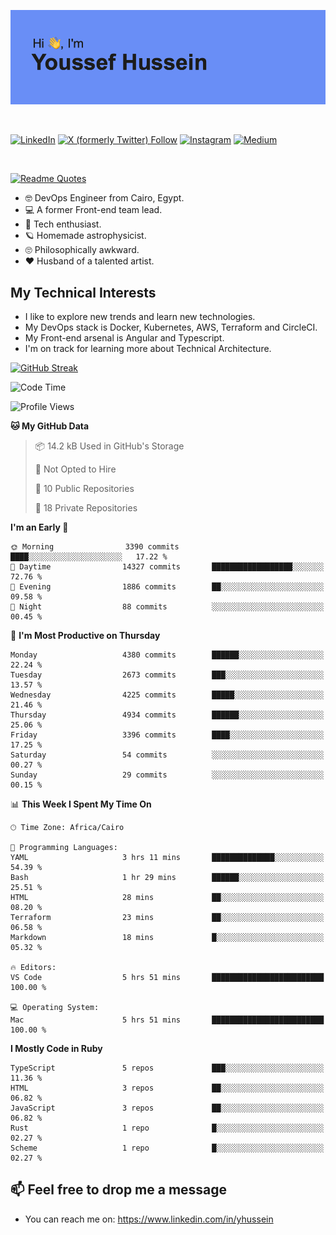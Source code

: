 [![Youssef's GitHub Banner](./assets/youssef-hussein.png)](https://github.com/yorki404)

</br>

[![LinkedIn](https://img.shields.io/badge/linkedin-%230077B5.svg?style=for-the-badge&logo=linkedin&logoColor=white)](https://www.linkedin.com/in/yhussein/)
[![X (formerly Twitter) Follow](https://img.shields.io/twitter/follow/devqik_?style=for-the-badge&logo=X&logoColor=White&labelColor=White)](https://twitter.com/devqik_)
[![Instagram](https://img.shields.io/badge/devqik-E4405F?style=for-the-badge&logo=Instagram&logoColor=white)](https://instagram.com/devqik)
[![Medium](https://img.shields.io/badge/Medium-12100E?style=for-the-badge&logo=medium&logoColor=white)](https://medium.com/@devqik)

</br>

[![Readme Quotes](https://quotes-github-readme.vercel.app/api?type=horizontal&theme=dark)](https://github.com/piyushsuthar/github-readme-quotes)

- :nerd_face: DevOps Engineer from Cairo, Egypt.
- :computer: A former Front-end team lead.
- :satellite: Tech enthusiast.
- :ringed_planet: Homemade astrophysicist.
- :roll_eyes: Philosophically awkward.
- :heart: Husband of a talented artist.

## My Technical Interests

- I like to explore new trends and learn new technologies.
- My DevOps stack is Docker, Kubernetes, AWS, Terraform and CircleCI.
- My Front-end arsenal is Angular and Typescript.
- I'm on track for learning more about Technical Architecture.

[![GitHub Streak](https://streak-stats.demolab.com/?user=devqik&theme=dark)](https://git.io/streak-stats)

<!--START_SECTION:waka-->
![Code Time](http://img.shields.io/badge/Code%20Time-837%20hrs%2023%20mins-blue)

![Profile Views](http://img.shields.io/badge/Profile%20Views-11-blue)

**🐱 My GitHub Data** 

> 📦 14.2 kB Used in GitHub's Storage 
 > 
> 🚫 Not Opted to Hire
 > 
> 📜 10 Public Repositories 
 > 
> 🔑 18 Private Repositories 
 > 
**I'm an Early 🐤** 

```text
🌞 Morning                3390 commits        ████░░░░░░░░░░░░░░░░░░░░░   17.22 % 
🌆 Daytime                14327 commits       ██████████████████░░░░░░░   72.76 % 
🌃 Evening                1886 commits        ██░░░░░░░░░░░░░░░░░░░░░░░   09.58 % 
🌙 Night                  88 commits          ░░░░░░░░░░░░░░░░░░░░░░░░░   00.45 % 
```
📅 **I'm Most Productive on Thursday** 

```text
Monday                   4380 commits        ██████░░░░░░░░░░░░░░░░░░░   22.24 % 
Tuesday                  2673 commits        ███░░░░░░░░░░░░░░░░░░░░░░   13.57 % 
Wednesday                4225 commits        █████░░░░░░░░░░░░░░░░░░░░   21.46 % 
Thursday                 4934 commits        ██████░░░░░░░░░░░░░░░░░░░   25.06 % 
Friday                   3396 commits        ████░░░░░░░░░░░░░░░░░░░░░   17.25 % 
Saturday                 54 commits          ░░░░░░░░░░░░░░░░░░░░░░░░░   00.27 % 
Sunday                   29 commits          ░░░░░░░░░░░░░░░░░░░░░░░░░   00.15 % 
```


📊 **This Week I Spent My Time On** 

```text
🕑︎ Time Zone: Africa/Cairo

💬 Programming Languages: 
YAML                     3 hrs 11 mins       ██████████████░░░░░░░░░░░   54.39 % 
Bash                     1 hr 29 mins        ██████░░░░░░░░░░░░░░░░░░░   25.51 % 
HTML                     28 mins             ██░░░░░░░░░░░░░░░░░░░░░░░   08.20 % 
Terraform                23 mins             ██░░░░░░░░░░░░░░░░░░░░░░░   06.58 % 
Markdown                 18 mins             █░░░░░░░░░░░░░░░░░░░░░░░░   05.32 % 

🔥 Editors: 
VS Code                  5 hrs 51 mins       █████████████████████████   100.00 % 

💻 Operating System: 
Mac                      5 hrs 51 mins       █████████████████████████   100.00 % 
```

**I Mostly Code in Ruby** 

```text
TypeScript               5 repos             ███░░░░░░░░░░░░░░░░░░░░░░   11.36 % 
HTML                     3 repos             ██░░░░░░░░░░░░░░░░░░░░░░░   06.82 % 
JavaScript               3 repos             ██░░░░░░░░░░░░░░░░░░░░░░░   06.82 % 
Rust                     1 repo              █░░░░░░░░░░░░░░░░░░░░░░░░   02.27 % 
Scheme                   1 repo              █░░░░░░░░░░░░░░░░░░░░░░░░   02.27 % 
```




<!--END_SECTION:waka-->

## 📫 Feel free to drop me a message
- You can reach me on: https://www.linkedin.com/in/yhussein
